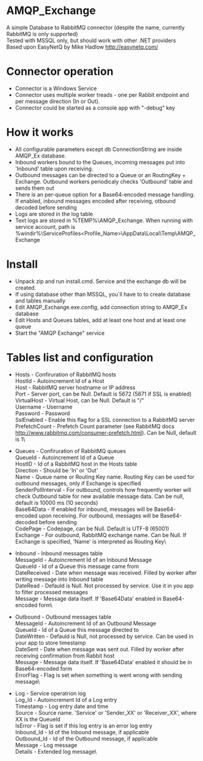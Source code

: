 # AMQP_Exchange

A simple Database to RabbitMQ connector (despite the name, currently RabbitMQ is only supported)\
Tested with MSSQL only, but should work with other .NET providers\
Based upon EasyNetQ by Mike Hadlow http://easynetq.com/

# Connector operation
 * Connector is a Windows Service
 * Connector uses multiple worker treads - one per Rabbit endpoint and per message direction (In or Out).
 * Connector could be started as a console app with "-debug" key 

# How it works
 * All configurable parameters except db ConnectionString are inside AMQP_Ex database.
 * Inbound workers bound to the Queues, incoming messages put into 'Inbound' table upon receiving.
 * Outbound messages can be directed to a Queue or an RoutingKey + Exchange. Outbound workers periodicaly checks 'Outbound' table and sends them out
 * There is an per-queue option for a Base64-encoded message handling. If enabled, inbound messages encoded after receiving, otbound decoded before sending
 * Logs are stored in the log table
 * Text logs are stored in %TEMP%\AMQP_Exchange. When running with service account, path is %windir%\ServiceProfiles\<Profile_Name>\AppData\Local\Temp\AMQP_Exchange

# Install
 * Unpack zip and run install.cmd. Service and the exchange db will be created.
 * If using database other than MSSQL, you`ll have to to create database and tables manually
 * Edit AMQP_Exchange.exe.config, add connection string to AMQP_Ex database
 * Edit Hosts and Queues tables, add at least one host and at least one queue
 * Start the "AMQP Exchange" service

# Tables list and configuration

 * Hosts 	- Confiruration of RabbitMQ hosts\
     HostId	- Autoincrement Id of a Host\
     Host		- RabbitMQ server hostname or IP address\
     Port		- Server port, can be Null. Default is 5672 (5671 if SSL is enabled)\
     VirtualHost    - Virtual Host, can be Null. Default is "/"\
     Username		- Username\
     Password		- Password\
     SslEnabled	- Enable this flag for a SSL connection to a RabbitMQ server\
     PrefetchCount	- Prefetch Count parameter (see RabbitMQ docs http://www.rabbitmq.com/consumer-prefetch.html). Can be Null, default is 1\

 * Queues	- Confiruration of RabbitMQ queues\
     QueueId		- Autoincrement Id of a Queue\
     HostID		- Id of a RabbitMQ host in the Hosts table\
     Direction		- Should be 'In' or 'Out'\
     Name		- Queue name or Routing Key name. Routing Key can be used for outbound messages, only if Exchange is specified\
     SenderPollInterval - For outbound, controls how frequently worker will check Outbound table for new available message data. Can be null, default is 10000 ms (10 seconds)\
     Base64Data         - If enabled for inbound, messages will be Base64-encoded upon receiving. For outbound, messages will be Base64-decoded before sending\
     CodePage           - Codepage, can be Null. Default is UTF-8 (65001)\
     Exchange           - For outbound, RabbitMQ exchange name. Can be Null. If Exchange is specified, 'Name' is interpreted as Routing Key\

 * Inbound	- Inbound messages table\
     MessageId		- Autoincrement Id of an Inbound Message\
     QueueId		- Id of a Queue this message came from\
     DateReceived	- Date when message was received. Filled by worker after writing message into Inbound table\
     DateRead		- Defauld is Null. Not processed by service. Use it in you app to filter processed messages\
     Message		- Message data itself. If 'Base64Data' enabled in Base64-encoded form\
     
* Outbound 	- Outbound messages table\
     MessageId		- Autoincrement Id of an Outbound Message\
     QueueId		- Id of a Queue this message directed to\
     DateWritten	- Defauld is Null, not processed by service. Can be used in your app to store timestamp\
     DateSent		- Date when message was sent out. Filled by worker after receiving confirmation from Rabbit host\
     Message		- Message data itself. If 'Base64Data' enabled it should be in Base64-encoded form\
     ErrorFlag		- Flag is set when something is went wrong with sending message\

* Log		- Service operatrion log\
     Log_Id		- Autoincrement Id of a Log entry\
     Timestamp		- Log entry date and time\
     Source		- Source name. 'Service' or 'Sender_XX' or 'Receiver_XX', where XX is the QueueId\
     IsError		- Flag is set if this log entry is an error log entry\
     Inbound_Id	- Id of the Inbound message, if applicable\
     Outbound_Id	- Id of the Outbound message, if applicable\
     Message		- Log message\
     Details		- Extended log message\
